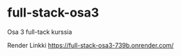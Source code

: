 # full-stack-osa3

Osa 3 full-tack kurssia

Render Linkki
https://full-stack-osa3-739b.onrender.com/
